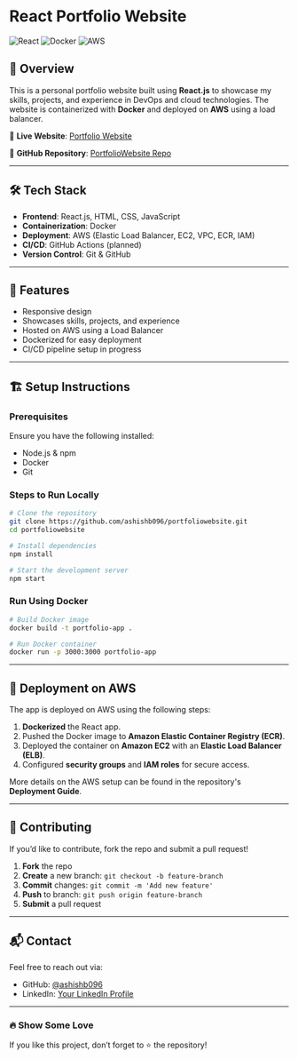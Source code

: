 # React Portfolio Website

![React](https://img.shields.io/badge/React-18.2.0-blue)
![Docker](https://img.shields.io/badge/Docker-Containerized-blue)
![AWS](https://img.shields.io/badge/AWS-Deployed-orange)

## 🚀 Overview
This is a personal portfolio website built using **React.js** to showcase my skills, projects, and experience in DevOps and cloud technologies. The website is containerized with **Docker** and deployed on **AWS** using a load balancer.

🔗 **Live Website**: [Portfolio Website](http://react-app-lb-1553277615.ap-south-1.elb.amazonaws.com:3000/about)

📂 **GitHub Repository**: [PortfolioWebsite Repo](https://github.com/ashishb096/portfoliowebsite)

---
## 🛠 Tech Stack
- **Frontend**: React.js, HTML, CSS, JavaScript
- **Containerization**: Docker
- **Deployment**: AWS (Elastic Load Balancer, EC2, VPC, ECR, IAM)
- **CI/CD**: GitHub Actions (planned)
- **Version Control**: Git & GitHub

---
## 📌 Features
- Responsive design
- Showcases skills, projects, and experience
- Hosted on AWS using a Load Balancer
- Dockerized for easy deployment
- CI/CD pipeline setup in progress

---
## 🏗 Setup Instructions
### Prerequisites
Ensure you have the following installed:
- Node.js & npm
- Docker
- Git

### Steps to Run Locally
```sh
# Clone the repository
git clone https://github.com/ashishb096/portfoliowebsite.git
cd portfoliowebsite

# Install dependencies
npm install

# Start the development server
npm start
```

### Run Using Docker
```sh
# Build Docker image
docker build -t portfolio-app .

# Run Docker container
docker run -p 3000:3000 portfolio-app
```

---
## 🚀 Deployment on AWS
The app is deployed on AWS using the following steps:
1. **Dockerized** the React app.
2. Pushed the Docker image to **Amazon Elastic Container Registry (ECR)**.
3. Deployed the container on **Amazon EC2** with an **Elastic Load Balancer (ELB)**.
4. Configured **security groups** and **IAM roles** for secure access.

More details on the AWS setup can be found in the repository's **Deployment Guide**.

---
## 🤝 Contributing
If you’d like to contribute, fork the repo and submit a pull request!

1. **Fork** the repo
2. **Create** a new branch: `git checkout -b feature-branch`
3. **Commit** changes: `git commit -m 'Add new feature'`
4. **Push** to branch: `git push origin feature-branch`
5. **Submit** a pull request

---
## 📬 Contact
Feel free to reach out via:
- GitHub: [@ashishb096](https://github.com/ashishb096)
- LinkedIn: [Your LinkedIn Profile](#)

---
### 🔥 Show Some Love
If you like this project, don’t forget to ⭐ the repository!
